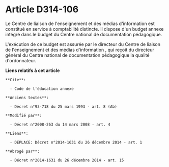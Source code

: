 # Article D314-106

Le            Centre de liaison de l'enseignement et des médias d'information  est constitué en service à comptabilité
distincte. Il dispose d'un budget annexe intégré dans le budget du Centre national de documentation pédagogique. 

L'exécution de ce budget est assurée par le directeur du            Centre de liaison de l'enseignement et des médias
d'information , qui reçoit du directeur général du Centre national de documentation pédagogique la qualité d'ordonnateur.

**Liens relatifs à cet article**

	**Cite**:

	  - Code de l'éducation annexe

	**Anciens textes**:

	  - Décret n°93-718 du 25 mars 1993 - art. 8 (Ab)

	**Modifié par**:

	  - Décret n°2008-263 du 14 mars 2008 - art. 4

	**Liens**:

	  - DEPLACE: Décret n°2014-1631 du 26 décembre 2014 - art. 1

	**Abrogé par**:

	  - Décret n°2014-1631 du 26 décembre 2014 - art. 15
